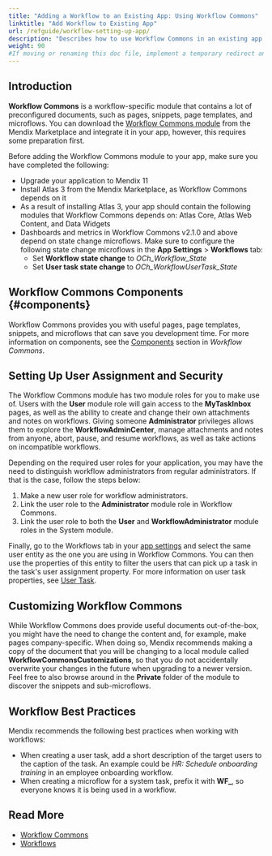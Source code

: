 ```yaml
---
title: "Adding a Workflow to an Existing App: Using Workflow Commons"
linktitle: "Add Workflow to Existing App"
url: /refguide/workflow-setting-up-app/
description: "Describes how to use Workflow Commons in an existing app in Mendix Studio Pro."
weight: 90
#If moving or renaming this doc file, implement a temporary redirect and let the respective team know they should update the URL in the product. See Mapping to Products for more details.
---
```


## Introduction

**Workflow Commons** is a workflow-specific module that contains a lot of preconfigured documents, such as pages, snippets, page templates, and microflows. You can download the [Workflow Commons module](https://marketplace.mendix.com/link/component/117066) from the Mendix Marketplace and integrate it in your app, however, this requires some preparation first. 

Before adding the Workflow Commons module to your app, make sure you have completed the following:

* Upgrade your application to Mendix 11
* Install Atlas 3 from the Mendix Marketplace, as Workflow Commons depends on it 
* As a result of installing Atlas 3, your app should contain the following modules that Workflow Commons depends on: Atlas Core, Atlas Web Content, and Data Widgets
* Dashboards and metrics in Workflow Commons v2.1.0 and above depend on state change microflows. Make sure to configure the following state change microflows in the **App Settings** > **Workflows** tab:
    * Set **Workflow state change** to *OCh_Workflow_State*
    * Set **User task state change** to *OCh_WorkflowUserTask_State*

## Workflow Commons Components {#components}

Workflow Commons provides you with useful pages, page templates, snippets, and microflows that can save you development time. For more information on components, see the [Components](/appstore/modules/workflow-commons/#components) section in *Workflow Commons*. 

## Setting Up User Assignment and Security

The Workflow Commons module has two module roles for you to make use of. Users with the **User** module role will gain access to the **MyTaskInbox** pages, as well as the ability to create and change their own attachments and notes on workflows. Giving someone **Administrator** privileges allows them to explore the **WorkflowAdminCenter**, manage attachments and notes from anyone, abort, pause, and resume workflows, as well as take actions on incompatible workflows.

Depending on the required user roles for your application, you may have the need to distinguish workflow administrators from regular administrators. If that is the case, follow the steps below:

1. Make a new user role for workflow administrators.
2. Link the user role to the **Administrator** module role in Workflow Commons.
3. Link the user role to both the **User** and **WorkflowAdministrator** module roles in the System module.

Finally, go to the Workflows tab in your [app settings](/refguide/app-settings/#workflows) and select the same user entity as the one you are using in Workflow Commons. You can then use the properties of this entity to filter the users that can pick up a task in the task's user assignment property. For more information on user task properties, see [User Task](/refguide/user-task/).

## Customizing Workflow Commons

While Workflow Commons does provide useful documents out-of-the-box, you might have the need to change the content and, for example, make pages company-specific. When doing so, Mendix recommends making a copy of the document that you will be changing to a local module called **WorkflowCommonsCustomizations**, so that you do not accidentally overwrite your changes in the future when upgrading to a newer version. Feel free to also browse around in the **Private** folder of the module to discover the snippets and sub-microflows.

## Workflow Best Practices

Mendix recommends the following best practices when working with workflows:

* When creating a user task, add a short description of the target users to the caption of the task. An example could be *HR: Schedule onboarding training* in an employee onboarding workflow.
* When creating a microflow for a system task, prefix it with **WF\_**, so everyone knows it is being used in a workflow.

## Read More

* [Workflow Commons](/appstore/modules/workflow-commons/)
* [Workflows](/refguide/workflows/)
